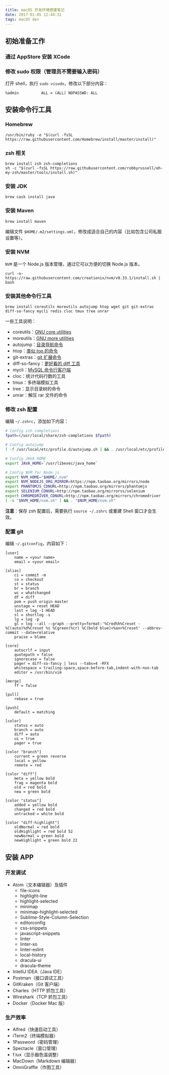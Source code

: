 ```yaml
---
title: macOS 开发环境搭建笔记
date: 2017-01-05 12:44:31
tags: macOS dev
---
```


## 初始准备工作

### 通过 AppStore 安装 XCode

### 修改 sudo 权限（管理员不需要输入密码）

打开 shell，执行 `sudo visudo`，修改以下部分内容：

```
%admin          ALL = (ALL) NOPASSWD: ALL
```

<!-- more -->

## 安装命令行工具

### Homebrew

```
/usr/bin/ruby -e "$(curl -fsSL https://raw.githubusercontent.com/Homebrew/install/master/install)"
```

### zsh 相关

```
brew install zsh zsh-completions
sh -c "$(curl -fsSL https://raw.githubusercontent.com/robbyrussell/oh-my-zsh/master/tools/install.sh)"
```

### 安装 JDK

```
brew cask install java
```

### 安装 Maven

```
brew install maven
```

编辑文件 `$HOME/.m2/settings.xml`，修改成适合自己的内容（比如包含公司私服设置等）。

### 安装 NVM

`NVM` 是一个 Node.js 版本管理，通过它可以方便的切换 Node.js 版本。

```
curl -o- https://raw.githubusercontent.com/creationix/nvm/v0.33.1/install.sh | bash
```

### 安装其他命令行工具

```
brew install coreutils moreutils autojump htop wget git git-extras diff-so-fancy mycli redis cloc tmux tree unrar
```

一些工具说明：

- coreutils：[GNU core utilities](https://www.gnu.org/software/coreutils/)
- moreutils：[GNU more utilities](https://www.gnu.org/software/moreutils/)
- autojump：[目录导航命令](https://github.com/wting/autojump)
- htop：[类似 top 的命令](https://hisham.hm/htop/)
- git-extras：[git 扩展命令](https://github.com/tj/git-extras/blob/master/Commands.md)
- diff-so-fancy：[更好看的 diff 工具](https://github.com/so-fancy/diff-so-fancy)
- mycli：[MySQL 命令行客户端](https://github.com/dbcli/mycli)
- cloc：统计代码行数的工具
- tmux：多终端模拟工具
- tree：显示目录树的命令
- unrar：解压 rar 文件的命令

### 修改 zsh 配置

编辑 `~/.zshrc`，添加如下内容：

```sh
# Config zsh completions
fpath=(/usr/local/share/zsh-completions $fpath)

# Config autojump
[ -f /usr/local/etc/profile.d/autojump.sh ] && . /usr/local/etc/profile.d/autojump.sh

# Config JAVA HOME
export JAVA_HOME=`/usr/libexec/java_home`

# Config NVM for Node.js
export NVM_HOME="$HOME/.nvm"
export NVM_NODEJS_ORG_MIRROR=https://npm.taobao.org/mirrors/node
export PHANTOMJS_CDNURL=http://npm.taobao.org/mirrors/phantomjs
export SELENIUM_CDNURL=http://npm.taobao.org/mirrorss/selenium
export CHROMEDRIVER_CDNURL=http://npm.taobao.org/mirrors/chromedriver
[ -s "$NVM_HOME/nvm.sh" ] && . "$NVM_HOME/nvm.sh"
```

**注意**：保存 zsh 配置后，需要执行 `source ~/.zshrc` 或重建 Shell 窗口才会生效。

### 配置 git

编辑 `~/.gitconfig`，内容如下：

```
[user]
    name = <your name>
    email = <your email>

[alias]
    ci = commit -m
    co = checkout
    st = status
    br = branch
    wc = whatchanged
    df = diff
    pom = push origin master
    unstage = reset HEAD
    last = log -1 HEAD
    sl = shortlog -s
    lg = log -p
    gl = log --all --graph --pretty=format:'%Cred%h%Creset -%C(auto)%d%Creset %s %Cgreen(%cr) %C(bold blue)<%an>%Creset' --abbrev-commit --date=relative
    praise = blame

[core]
    autocrlf = input
    quotepath = false
    ignorecase = false
    pager = diff-so-fancy | less --tabs=4 -RFX
    whitespace = trailing-space,space-before-tab,indent-with-non-tab
    editor = /usr/bin/vim

[merge]
    ff = false

[pull]
    rebase = true

[push]
    default = matching

[color]
    status = auto
    branch = auto
    diff = auto
    ui = true
    pager = true

[color "branch"]
    current = green reverse
    local = yellow
    remote = red

[color "diff"]
    meta = yellow bold
    frag = magenta bold
    old = red bold
    new = green bold

[color "status"]
    added = yellow bold
    changed = red bold
    untracked = white bold

[color "diff-highlight"]
    oldNormal = red bold
    oldHighlight = red bold 52
    newNormal = green bold
    newHighlight = green bold 22
```

## 安装 APP

### 开发调试

- Atom（文本编辑器）及插件
  - file-icons
  - highlight-line
  - highlight-selected
  - minimap
  - minimap-highlight-selected
  - Sublime-Style-Column-Selection
  - editorconfig
  - css-snippets
  - javascript-snippets
  - linter
  - linter-xo
  - linter-eslint
  - local-history
  - dracula-ui
  - dracula-theme
- IntelliJ IDEA（Java IDE）
- Postman（接口调试工具）
- GitKraken（Git 客户端）
- Charles（HTTP 抓包工具）
- Wireshark（TCP 抓包工具）
- Docker（Docker Mac 版）

### 生产效率

- Alfred（快速启动工具）
- iTerm2（终端模拟器）
- 1Password（密码管理）
- Spectacle（窗口管理）
- f.lux（显示器色温调整）
- MacDown（Markdown 编辑器）
- OmniGraffle（作图工具）
